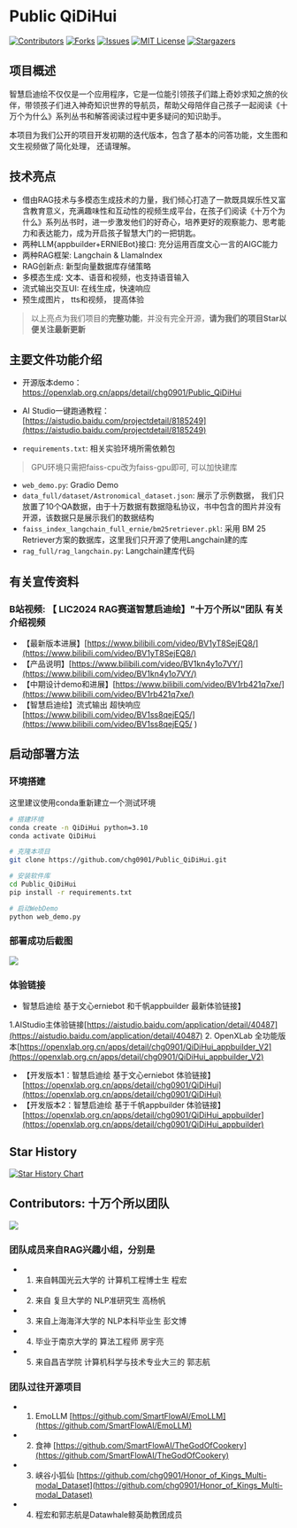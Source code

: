 # Public QiDiHui 

<!---->
<!-- PROJECT SHIELDS -->

[![Contributors][contributors-shield]][contributors-url]
[![Forks][forks-shield]][forks-url]
[![Issues][issues-shield]][issues-url]
[![MIT License][license-shield]][license-url]
[![Stargazers][stars-shield]][stars-url]
<br /> 

## 项目概述

智慧启迪绘不仅仅是一个应用程序，它是一位能引领孩子们踏上奇妙求知之旅的伙伴，带领孩子们进入神奇知识世界的导航员，帮助父母陪伴自己孩子一起阅读《十万个为什么》系列丛书和解答阅读过程中更多疑问的知识助手。

本项目为我们公开的项目开发初期的迭代版本，包含了基本的问答功能，文生图和文生视频做了简化处理， 还请理解。

## 技术亮点

- 借由RAG技术与多模态生成技术的力量，我们倾心打造了一款既具娱乐性又富含教育意义，充满趣味性和互动性的视频生成平台，在孩子们阅读《十万个为什么》系列丛书时，进一步激发他们的好奇心，培养更好的观察能力、思考能力和表达能力，成为开启孩子智慧大门的一把钥匙。
- 两种LLM{appbuilder+ERNIEBot}接口: 充分运用百度文心一言的AIGC能力
- 两种RAG框架: Langchain & LlamaIndex
- RAG创新点: 新型向量数据库存储策略
- 多模态生成: 文本、语音和视频，也支持语音输入
- 流式输出交互UI: 在线生成，快速响应
- 预生成图片， tts和视频， 提高体验

> 以上亮点为我们项目的**完整功能**，并没有完全开源，**请为我们的项目Star以便关注最新更新**

## 主要文件功能介绍
                   
- 开源版本demo：[https://openxlab.org.cn/apps/detail/chg0901/Public_QiDiHui ](https://openxlab.org.cn/apps/detail/chg0901/Public_QiDiHui )              
- AI Studio一键跑通教程： [https://aistudio.baidu.com/projectdetail/8185249](https://aistudio.baidu.com/projectdetail/8185249)

- `requirements.txt`: 相关实验环境所需依赖包
> GPU环境只需把faiss-cpu改为faiss-gpu即可, 可以加快建库
- `web_demo.py`: Gradio Demo 
- `data_full/dataset/Astronomical_dataset.json`: 展示了示例数据， 我们只放置了10个QA数据，由于十万数据有数据隐私协议，书中包含的图片并没有开源，该数据只是展示我们的数据结构
- `faiss_index_langchain_full_ernie/bm25retriever.pkl`: 采用 BM 25 Retriever方案的数据库，这里我们只开源了使用Langchain建的库
- `rag_full/rag_langchain.py`: Langchain建库代码

## 有关宣传资料

### B站视频: 【 LIC2024 RAG赛道智慧启迪绘】"十万个所以"团队 有关介绍视频

- 【最新版本进展】[https://www.bilibili.com/video/BV1yT8SejEQ8/](https://www.bilibili.com/video/BV1yT8SejEQ8/)
- 【产品说明】[https://www.bilibili.com/video/BV1kn4y1o7VY/](https://www.bilibili.com/video/BV1kn4y1o7VY/)
- 【中期设计demo和进展】[https://www.bilibili.com/video/BV1rb421q7xe/](https://www.bilibili.com/video/BV1rb421q7xe/)
- 【智慧启迪绘】流式输出 超快响应 [https://www.bilibili.com/video/BV1ss8qejEQ5/](https://www.bilibili.com/video/BV1ss8qejEQ5/ ) 


## 启动部署方法

### 环境搭建

这里建议使用conda重新建立一个测试环境

```Bash
# 搭建环境
conda create -n QiDiHui python=3.10
conda activate QiDiHui

# 克隆本项目
git clone https://github.com/chg0901/Public_QiDiHui.git

# 安装软件库
cd Public_QiDiHui
pip install -r requirements.txt

# 启动WebDemo
python web_demo.py
```

### 部署成功后截图

![](https://ai-studio-static-online.cdn.bcebos.com/279f504a36df433c863bd8d2db921fe87bbc2e05761c4e0b8d9b2e534c4c1fcf)

### 体验链接

- 智慧启迪绘 基于文心erniebot 和千帆appbuilder 最新体验链接】
  
1.AIStudio主体验链接[https://aistudio.baidu.com/application/detail/40487](https://aistudio.baidu.com/application/detail/40487)
2. OpenXLab 全功能版本[https://openxlab.org.cn/apps/detail/chg0901/QiDiHui_appbuilder_V2](https://openxlab.org.cn/apps/detail/chg0901/QiDiHui_appbuilder_V2)
  
- 【开发版本1：智慧启迪绘 基于文心erniebot 体验链接】[https://openxlab.org.cn/apps/detail/chg0901/QiDiHui](https://openxlab.org.cn/apps/detail/chg0901/QiDiHui)
- 【开发版本2：智慧启迪绘 基于千帆appbuilder 体验链接】[https://openxlab.org.cn/apps/detail/chg0901/QiDiHui_appbuilder](https://openxlab.org.cn/apps/detail/chg0901/QiDiHui_appbuilder)

## Star History

[![Star History Chart](https://api.star-history.com/svg?repos=chg0901/Public_QiDiHui&type=Date)](https://star-history.com/#chg0901/Public_QiDiHui&Date)

## Contributors: 十万个所以团队

<a href="https://github.com/chg0901/Public_QiDiHui/graphs/contributors">
  <img src="https://contrib.rocks/image?repo=chg0901/Public_QiDiHui" />
</a>

<!--
<a href="https://github.com/chg0901/test_app/graphs/contributors">
  <img src="https://contrib.rocks/image?repo=chg0901/test_app" />
</a>
-->
### 团队成员来自RAG兴趣小组，分别是

- 1. 来自韩国光云大学的 计算机工程博士生 程宏
- 2. 来自 复旦大学的 NLP准研究生 高杨帆
- 3. 来自上海海洋大学的 NLP本科毕业生 彭文博
- 4. 毕业于南京大学的 算法工程师 房宇亮
- 5. 来自昌吉学院 计算机科学与技术专业大三的 郭志航

### 团队过往开源项目 

- 1. EmoLLM [https://github.com/SmartFlowAI/EmoLLM](https://github.com/SmartFlowAI/EmoLLM) 
- 2. 食神 [https://github.com/SmartFlowAI/TheGodOfCookery](https://github.com/SmartFlowAI/TheGodOfCookery)
- 3. 峡谷小狐仙 [https://github.com/chg0901/Honor_of_Kings_Multi-modal_Dataset](https://github.com/chg0901/Honor_of_Kings_Multi-modal_Dataset)
- 4. 程宏和郭志航是Datawhale鲸英助教团成员


[your-project-path]: chg0901/Public_QiDiHui
[contributors-shield]: https://img.shields.io/github/contributors/chg0901/Public_QiDiHui.svg?style=flat-square
[contributors-url]: https://github.com/chg0901/Public_QiDiHui/graphs/contributors
[forks-shield]: https://img.shields.io/github/forks/chg0901/Public_QiDiHui.svg?style=flat-square
[forks-url]: https://github.com/chg0901/Public_QiDiHui/network/members
[stars-shield]: https://img.shields.io/github/stars/chg0901/Public_QiDiHui.svg?style=flat-square
[stars-url]: https://github.com/chg0901/Public_QiDiHui/stargazers
[issues-shield]: https://img.shields.io/github/issues/chg0901/Public_QiDiHui.svg?style=flat-square
[issues-url]: https://img.shields.io/github/issues/chg0901/Public_QiDiHui.svg
[license-shield]: https://img.shields.io/github/license/chg0901/Public_QiDiHui.svg?style=flat-square
[license-url]: https://github.com/chg0901/Public_QiDiHui/blob/main/LICENSE
